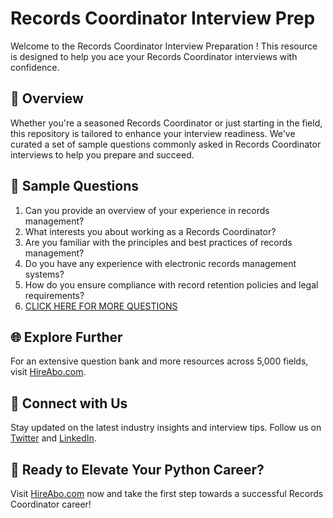 # Records Coordinator Interview Prep

Welcome to the Records Coordinator Interview Preparation ! This resource is designed to help you ace your Records Coordinator interviews with confidence.

## 🚀 Overview

Whether you're a seasoned Records Coordinator or just starting in the field, this repository is tailored to enhance your interview readiness. We've curated a set of sample questions commonly asked in Records Coordinator interviews to help you prepare and succeed.

## 📝 Sample Questions

1. Can you provide an overview of your experience in records management?
2. What interests you about working as a Records Coordinator?
3. Are you familiar with the principles and best practices of records management?
4. Do you have any experience with electronic records management systems?
5. How do you ensure compliance with record retention policies and legal requirements?
6. [CLICK HERE FOR MORE QUESTIONS](https://hireabo.com/job/18_3_1/Records%20Coordinator)

## 🌐 Explore Further

For an extensive question bank and more resources across 5,000 fields, visit [HireAbo.com](https://www.hireabo.com).

## 📱 Connect with Us

Stay updated on the latest industry insights and interview tips. Follow us on [Twitter](https://twitter.com/hireabo) and [LinkedIn](https://www.linkedin.com/in/hire-abo-3609972a8/).

## 🚀 Ready to Elevate Your Python Career?

Visit [HireAbo.com](https://www.hireabo.com) now and take the first step towards a successful Records Coordinator career!